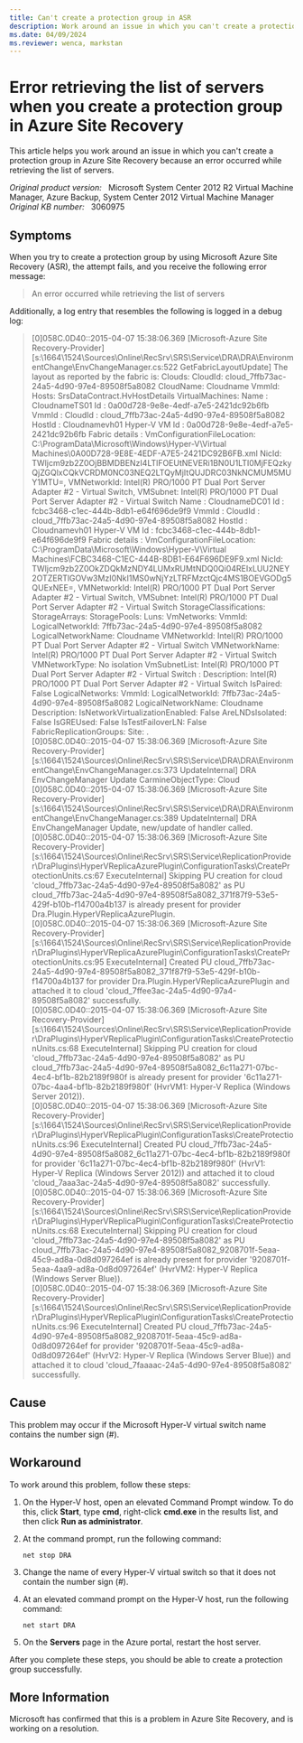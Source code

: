 ```yaml
---
title: Can't create a protection group in ASR
description: Work around an issue in which you can't create a protection group in Azure Site Recovery because an error occurred while retrieving the list of servers.
ms.date: 04/09/2024
ms.reviewer: wenca, markstan
---
```

# Error retrieving the list of servers when you create a protection group in Azure Site Recovery

This article helps you work around an issue in which you can't create a protection group in Azure Site Recovery because an error occurred while retrieving the list of servers.

_Original product version:_ &nbsp; Microsoft System Center 2012 R2 Virtual Machine Manager, Azure Backup, System Center 2012 Virtual Machine Manager  
_Original KB number:_ &nbsp; 3060975

## Symptoms

When you try to create a protection group by using Microsoft Azure Site Recovery (ASR), the attempt fails, and you receive the following error message:

> An error occurred while retrieving the list of servers

Additionally, a log entry that resembles the following is logged in a debug log:

> [0]058C.0D40::‎2015‎-‎04‎-‎07 15:38:06.369 [Microsoft-Azure Site Recovery-Provider][s:\1664\1524\Sources\Online\RecSrv\SRS\Service\DRA\DRA\EnvironmentChange\EnvChangeManager.cs:522 GetFabricLayoutUpdate] The layout as reported by the fabric is: Clouds:  CloudId: cloud_7ffb73ac-24a5-4d90-97e4-89508f5a8082  CloudName: Cloudname  VmmId:     Hosts:  SrsDataContract.HvHostDetails  VirtualMachines:  Name             : CloudnameTS01  Id               : 0a00d728-9e8e-4edf-a7e5-2421dc92b6fb  VmmId            :   CloudId          : cloud_7ffb73ac-24a5-4d90-97e4-89508f5a8082  HostId           : Cloudnamevh01  Hyper-V VM Id    : 0a00d728-9e8e-4edf-a7e5-2421dc92b6fb  Fabric details   :   VmConfigurationFileLocation: C:\ProgramData\Microsoft\Windows\Hyper-V\Virtual Machines\0A00D728-9E8E-4EDF-A7E5-2421DC92B6FB.xml   NicId: TWljcm9zb2Z0OjBBMDBENzI4LTlFOEUtNEVERi1BN0U1LTI0MjFEQzkyQjZGQlxCQkVCRDM0NC03NEQ2LTQyMjItQUJDRC03NkNCMUM5MUY1MTU=, VMNetworkId: Intel(R) PRO/1000 PT Dual Port Server Adapter #2 - Virtual Switch, VMSubnet: Intel(R) PRO/1000 PT Dual Port Server Adapter #2 - Virtual Switch    Name             : CloudnameDC01  Id               : fcbc3468-c1ec-444b-8db1-e64f696de9f9  VmmId            :   CloudId          : cloud_7ffb73ac-24a5-4d90-97e4-89508f5a8082  HostId           : Cloudnamevh01  Hyper-V VM Id    : fcbc3468-c1ec-444b-8db1-e64f696de9f9  Fabric details   :   VmConfigurationFileLocation: C:\ProgramData\Microsoft\Windows\Hyper-V\Virtual Machines\FCBC3468-C1EC-444B-8DB1-E64F696DE9F9.xml   NicId: TWljcm9zb2Z0OkZDQkMzNDY4LUMxRUMtNDQ0Qi04REIxLUU2NEY2OTZERTlGOVw3MzI0NkI1MS0wNjYzLTRFMzctQjc4MS1BOEVGODg5QUExNEE=, VMNetworkId: Intel(R) PRO/1000 PT Dual Port Server Adapter #2 - Virtual Switch, VMSubnet: Intel(R) PRO/1000 PT Dual Port Server Adapter #2 - Virtual Switch    StorageClassifications:  StorageArrays:  StoragePools:  Luns:  VmNetworks:  VmmId:   LogicalNetworkId: 7ffb73ac-24a5-4d90-97e4-89508f5a8082  LogicalNetworkName: Cloudname  VMNetworkId: Intel(R) PRO/1000 PT Dual Port Server Adapter #2 - Virtual Switch  VMNetworkName: Intel(R) PRO/1000 PT Dual Port Server Adapter #2 - Virtual Switch  VMNetworkType: No isolation  VmSubnetList:    Intel(R) PRO/1000 PT Dual Port Server Adapter #2 - Virtual Switch :   Description: Intel(R) PRO/1000 PT Dual Port Server Adapter #2 - Virtual Switch  IsPaired: False    LogicalNetworks:  VmmId:   LogicalNetworkId: 7ffb73ac-24a5-4d90-97e4-89508f5a8082  LogicalNetworkName: Cloudname  Description:   IsNetworkVirtualizationEnabled: False  AreLNDsIsolated: False  IsGREUsed: False  IsTestFailoverLN: False    FabricReplicationGroups:  Site:  .  
> [0]058C.0D40::‎2015‎-‎04‎-‎07 15:38:06.369 [Microsoft-Azure Site Recovery-Provider][s:\1664\1524\Sources\Online\RecSrv\SRS\Service\DRA\DRA\EnvironmentChange\EnvChangeManager.cs:373 UpdateInternal] DRA EnvChangeManager Update CarmineObjectType: Cloud  
> [0]058C.0D40::‎2015‎-‎04‎-‎07 15:38:06.369 [Microsoft-Azure Site Recovery-Provider][s:\1664\1524\Sources\Online\RecSrv\SRS\Service\DRA\DRA\EnvironmentChange\EnvChangeManager.cs:389 UpdateInternal] DRA EnvChangeManager Update, new/update of handler called.  
> [0]058C.0D40::‎2015‎-‎04‎-‎07 15:38:06.369 [Microsoft-Azure Site Recovery-Provider][s:\1664\1524\Sources\Online\RecSrv\SRS\Service\ReplicationProvider\DraPlugins\HyperVReplicaAzurePlugin\ConfigurationTasks\CreateProtectionUnits.cs:67 ExecuteInternal] Skipping PU creation for cloud 'cloud_7ffb73ac-24a5-4d90-97e4-89508f5a8082' as PU cloud_7ffb73ac-24a5-4d90-97e4-89508f5a8082_371f87f9-53e5-429f-b10b-f14700a4b137 is already present for provider Dra.Plugin.HyperVReplicaAzurePlugin.  
> [0]058C.0D40::‎2015‎-‎04‎-‎07 15:38:06.369 [Microsoft-Azure Site Recovery-Provider][s:\1664\1524\Sources\Online\RecSrv\SRS\Service\ReplicationProvider\DraPlugins\HyperVReplicaAzurePlugin\ConfigurationTasks\CreateProtectionUnits.cs:95 ExecuteInternal] Created PU cloud_7ffb73ac-24a5-4d90-97e4-89508f5a8082_371f87f9-53e5-429f-b10b-f14700a4b137 for provider Dra.Plugin.HyperVReplicaAzurePlugin and attached it to cloud 'cloud_7ffee3ac-24a5-4d90-97a4-89508f5a8082' successfully.  
> [0]058C.0D40::‎2015‎-‎04‎-‎07 15:38:06.369 [Microsoft-Azure Site Recovery-Provider][s:\1664\1524\Sources\Online\RecSrv\SRS\Service\ReplicationProvider\DraPlugins\HyperVReplicaPlugin\ConfigurationTasks\CreateProtectionUnits.cs:68 ExecuteInternal] Skipping PU creation for cloud 'cloud_7ffb73ac-24a5-4d90-97e4-89508f5a8082' as PU cloud_7ffb73ac-24a5-4d90-97e4-89508f5a8082_6c11a271-07bc-4ec4-bf1b-82b2189f980f is already present for provider '6c11a271-07bc-4aa4-bf1b-82b2189f980f' (HvrVM1: Hyper-V Replica (Windows Server 2012)).  
> [0]058C.0D40::‎2015‎-‎04‎-‎07 15:38:06.369 [Microsoft-Azure Site Recovery-Provider][s:\1664\1524\Sources\Online\RecSrv\SRS\Service\ReplicationProvider\DraPlugins\HyperVReplicaPlugin\ConfigurationTasks\CreateProtectionUnits.cs:96 ExecuteInternal] Created PU cloud_7ffb73ac-24a5-4d90-97e4-89508f5a8082_6c11a271-07bc-4ec4-bf1b-82b2189f980f for provider '6c11a271-07bc-4ec4-bf1b-82b2189f980f' (HvrV1: Hyper-V Replica (Windows Server 2012)) and attached it to cloud 'cloud_7aaa3ac-24a5-4d90-97e4-89508f5a8082' successfully.  
> [0]058C.0D40::‎2015‎-‎04‎-‎07 15:38:06.369 [Microsoft-Azure Site Recovery-Provider][s:\1664\1524\Sources\Online\RecSrv\SRS\Service\ReplicationProvider\DraPlugins\HyperVReplicaPlugin\ConfigurationTasks\CreateProtectionUnits.cs:68 ExecuteInternal] Skipping PU creation for cloud 'cloud_7ffb73ac-24a5-4d90-97e4-89508f5a8082' as PU cloud_7ffb73ac-24a5-4d90-97e4-89508f5a8082_9208701f-5eaa-45c9-ad8a-0d8d097264ef is already present for provider '9208701f-5eaa-4aa9-ad8a-0d8d097264ef' (HvrVM2: Hyper-V Replica (Windows Server Blue)).  
> [0]058C.0D40::‎2015‎-‎04‎-‎07 15:38:06.369 [Microsoft-Azure Site Recovery-Provider][s:\1664\1524\Sources\Online\RecSrv\SRS\Service\ReplicationProvider\DraPlugins\HyperVReplicaPlugin\ConfigurationTasks\CreateProtectionUnits.cs:96 ExecuteInternal] Created PU cloud_7ffb73ac-24a5-4d90-97e4-89508f5a8082_9208701f-5eaa-45c9-ad8a-0d8d097264ef for provider '9208701f-5eaa-45c9-ad8a-0d8d097264ef' (HvrV2: Hyper-V Replica (Windows Server Blue)) and attached it to cloud 'cloud_7faaaac-24a5-4d90-97e4-89508f5a8082' successfully.

## Cause

This problem may occur if the Microsoft Hyper-V virtual switch name contains the number sign (#).

## Workaround

To work around this problem, follow these steps:

1. On the Hyper-V host, open an elevated Command Prompt window. To do this, click **Start**, type **cmd**, right-click **cmd.exe** in the results list, and then click **Run as administrator**.
2. At the command prompt, run the following command:

   ```console
   net stop DRA
   ```  

3. Change the name of every Hyper-V virtual switch so that it does not contain the number sign (#).
4. At an elevated command prompt on the Hyper-V host, run the following command:

   ```console
   net start DRA
   ```  

5. On the **Servers** page in the Azure portal, restart the host server.

After you complete these steps, you should be able to create a protection group successfully.

## More Information

Microsoft has confirmed that this is a problem in Azure Site Recovery, and is working on a resolution.
